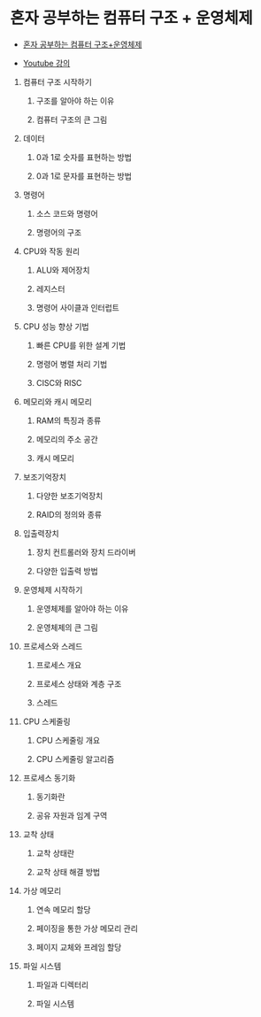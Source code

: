 # 혼자 공부하는 컴퓨터 구조 + 운영체제

- [혼자 공부하는 컴퓨터 구조+운영체제](https://www.hanbit.co.kr/store/books/look.php?p_code=B9177037040)

- [Youtube 강의](https://youtube.com/playlist?list=PLVsNizTWUw7FCS83JhC1vflK8OcLRG0Hl&si=p7XVulGZyttMjnrM)
1. 컴퓨터 구조 시작하기
   
   1. 구조를 알아야 하는 이유
   
   2. 컴퓨터 구조의 큰 그림

2. 데이터
   
   1. 0과 1로 숫자를 표현하는 방법
   
   2. 0과 1로 문자를 표현하는 방법

3. 명령어
   
   1. 소스 코드와 명령어
   
   2. 명령어의 구조

4. CPU와 작동 원리
   
   1. ALU와 제어장치
   
   2. 레지스터
   
   3. 명령어 사이클과 인터럽트

5. CPU 성능 향상 기법
   
   1. 빠른 CPU를 위한 설계 기법
   
   2. 명령어 병렬 처리 기법
   
   3. CISC와 RISC

6. 메모리와 캐시 메모리
   
   1. RAM의 특징과 종류
   
   2. 메모리의 주소 공간
   
   3. 캐시 메모리

7. 보조기억장치
   
   1. 다양한 보조기억장치
   
   2. RAID의 정의와 종류

8. 입출력장치
   
   1. 장치 컨트롤러와 장치 드라이버
   
   2. 다양한 입출력 방법

9. 운영체제 시작하기
   
   1. 운영체제를 알아야 하는 이유
   
   2. 운영체제의 큰 그림

10. 프로세스와 스레드
    
    1. 프로세스 개요
    
    2. 프로세스 상태와 계층 구조
    
    3. 스레드

11. CPU 스케줄링
    
    1. CPU 스케줄링 개요
    
    2. CPU 스케줄링 알고리즘

12. 프로세스 동기화
    
    1. 동기화란
    
    2. 공유 자원과 임계 구역

13. 교착 상태
    
    1. 교착 상태란
    
    2. 교착 상태 해결 방법

14. 가상 메모리
    
    1. 연속 메모리 할당
    
    2. 페이징을 통한 가상 메모리 관리
    
    3. 페이지 교체와 프레임 할당

15. 파일 시스템
    
    1. 파일과 디렉터리
    
    2. 파일 시스템
